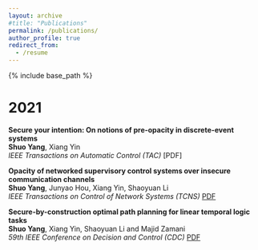 ```yaml
---
layout: archive
#title: "Publications"
permalink: /publications/
author_profile: true
redirect_from:
  - /resume
---
```


{% include base_path %}

2021
======
**Secure your intention: On notions of pre-opacity in discrete-event systems**  
**Shuo Yang**, Xiang Yin  
*IEEE Transactions on Automatic Control (TAC)* [PDF]

**Opacity of networked supervisory control systems over insecure communication channels**  
**Shuo Yang**, Junyao Hou, Xiang Yin, Shaoyuan Li  
*IEEE Transactions on Control of Network Systems (TCNS)* [PDF](https://shuoyang2000.github.io/files/TCNS-Yang.pdf)

**Secure-by-construction optimal path planning for linear temporal logic tasks**  
**Shuo Yang**, Xiang Yin, Shaoyuan Li and Majid Zamani  
*59th IEEE Conference on Decision and Control (CDC)* [PDF](https://shuoyang2000.github.io/files/CDC-Yang.pdf)